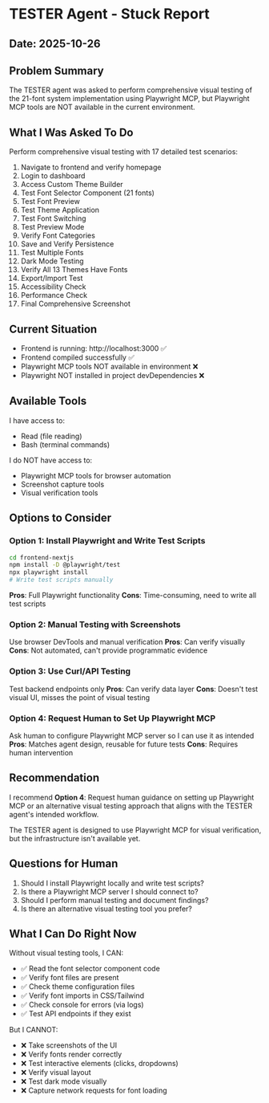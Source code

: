 # TESTER Agent - Stuck Report

## Date: 2025-10-26

## Problem Summary
The TESTER agent was asked to perform comprehensive visual testing of the 21-font system implementation using Playwright MCP, but Playwright MCP tools are NOT available in the current environment.

## What I Was Asked To Do
Perform comprehensive visual testing with 17 detailed test scenarios:
1. Navigate to frontend and verify homepage
2. Login to dashboard
3. Access Custom Theme Builder
4. Test Font Selector Component (21 fonts)
5. Test Font Preview
6. Test Theme Application
7. Test Font Switching
8. Test Preview Mode
9. Verify Font Categories
10. Save and Verify Persistence
11. Test Multiple Fonts
12. Dark Mode Testing
13. Verify All 13 Themes Have Fonts
14. Export/Import Test
15. Accessibility Check
16. Performance Check
17. Final Comprehensive Screenshot

## Current Situation
- Frontend is running: http://localhost:3000 ✅
- Frontend compiled successfully ✅
- Playwright MCP tools NOT available in environment ❌
- Playwright NOT installed in project devDependencies ❌

## Available Tools
I have access to:
- Read (file reading)
- Bash (terminal commands)

I do NOT have access to:
- Playwright MCP tools for browser automation
- Screenshot capture tools
- Visual verification tools

## Options to Consider

### Option 1: Install Playwright and Write Test Scripts
```bash
cd frontend-nextjs
npm install -D @playwright/test
npx playwright install
# Write test scripts manually
```
**Pros**: Full Playwright functionality
**Cons**: Time-consuming, need to write all test scripts

### Option 2: Manual Testing with Screenshots
Use browser DevTools and manual verification
**Pros**: Can verify visually
**Cons**: Not automated, can't provide programmatic evidence

### Option 3: Use Curl/API Testing
Test backend endpoints only
**Pros**: Can verify data layer
**Cons**: Doesn't test visual UI, misses the point of visual testing

### Option 4: Request Human to Set Up Playwright MCP
Ask human to configure Playwright MCP server so I can use it as intended
**Pros**: Matches agent design, reusable for future tests
**Cons**: Requires human intervention

## Recommendation
I recommend **Option 4**: Request human guidance on setting up Playwright MCP or an alternative visual testing approach that aligns with the TESTER agent's intended workflow.

The TESTER agent is designed to use Playwright MCP for visual verification, but the infrastructure isn't available yet.

## Questions for Human
1. Should I install Playwright locally and write test scripts?
2. Is there a Playwright MCP server I should connect to?
3. Should I perform manual testing and document findings?
4. Is there an alternative visual testing tool you prefer?

## What I Can Do Right Now
Without visual testing tools, I CAN:
- ✅ Read the font selector component code
- ✅ Verify font files are present
- ✅ Check theme configuration files
- ✅ Verify font imports in CSS/Tailwind
- ✅ Check console for errors (via logs)
- ✅ Test API endpoints if they exist

But I CANNOT:
- ❌ Take screenshots of the UI
- ❌ Verify fonts render correctly
- ❌ Test interactive elements (clicks, dropdowns)
- ❌ Verify visual layout
- ❌ Test dark mode visually
- ❌ Capture network requests for font loading

